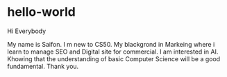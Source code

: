 # hello-world

Hi Everybody

My name is Saifon.  I m new to CS50. My blackgrond in Markeing where i learn to manage SEO and Digital site for commercial. I am interested in AI. Khowing that the understanding of basic Computer Science will be a good fundamental.  Thank you.
